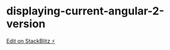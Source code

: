 # displaying-current-angular-2-version

[Edit on StackBlitz ⚡️](https://stackblitz.com/edit/displaying-current-angular-2-version)